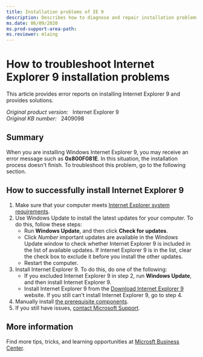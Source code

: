 ```yaml
---
title: Installation problems of IE 9
description: Describes how to diagnose and repair installation problems in Internet Explorer 9.
ms.date: 06/09/2020
ms.prod-support-area-path: 
ms.reviewer: mlaing
---
```

# How to troubleshoot Internet Explorer 9 installation problems

This article provides error reports on installing Internet Explorer 9 and provides solutions.

_Original product version:_ &nbsp; Internet Explorer 9  
_Original KB number:_ &nbsp; 2409098

## Summary

When you are installing Windows Internet Explorer 9, you may receive an error message such as **0x800F081E**. In this situation, the installation process doesn't finish. To troubleshoot this problem, go to the following section.

## How to successfully install Internet Explorer 9

1. Make sure that your computer meets [Internet Explorer system requirements](https://support.microsoft.com/help/11531/internet-explorer-system-requirements).
2. Use Windows Update to install the latest updates for your computer. To do this, follow these steps:
    - Run **Windows Update**, and then click **Check for updates**.
    - Click *Number* important updates are available in the Windows Update window to check whether Internet Explorer 9 is included in the list of available updates. If Internet Explorer 9 is in the list, clear the check box to exclude it before you install the other updates.
    - Restart the computer.
3. Install Internet Explorer 9. To do this, do one of the following:
   - If you excluded Internet Explorer 9 in step 2, run **Windows Update**, and then install Internet Explorer 9.
   - Install Internet Explorer 9 from the [Download Internet Explorer 9](https://www.microsoft.com/download/details.aspx?id=43374) website. If you still can't install Internet Explorer 9, go to step 4.
4. Manually install [the prerequisite components](https://support.microsoft.com/help/2399238).
5. If you still have issues, [contact Microsoft Support](https://support.microsoft.com/contactus/).

## More information

Find more tips, tricks, and learning opportunities at [Microsft Business Center](https://www.microsoft.com/licensing/existing-customer/business-center-training-and-resources?).
